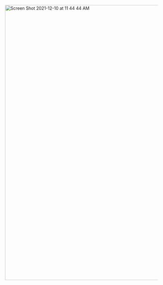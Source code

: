 <img width="905" alt="Screen Shot 2021-12-10 at 11 44 44 AM" src="https://user-images.githubusercontent.com/51924621/145610370-89b9ae13-a24b-4359-a7cc-34568be095b5.png">

